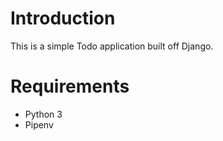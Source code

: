 # Introduction
This is a simple Todo application built off Django.

# Requirements
* Python 3
* Pipenv
